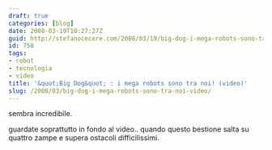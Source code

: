```yaml
---
draft: true
categories: [blog]
date: 2008-03-19T10:27:27Z
guid: http://stefanocecere.com/2008/03/19/big-dog-i-mega-robots-sono-tra-noi-video/
id: 758
tags:
- robot
- tecnologia
- video
title: '&quot;Big Dog&quot; : i mega robots sono tra noi! (video)'
slug: /2008/03/big-dog-i-mega-robots-sono-tra-noi-video/
---
```


sembra incredibile.
  
guardate soprattutto in fondo al video.. quando questo bestione salta su quattro zampe e supera ostacoli difficilissimi.
